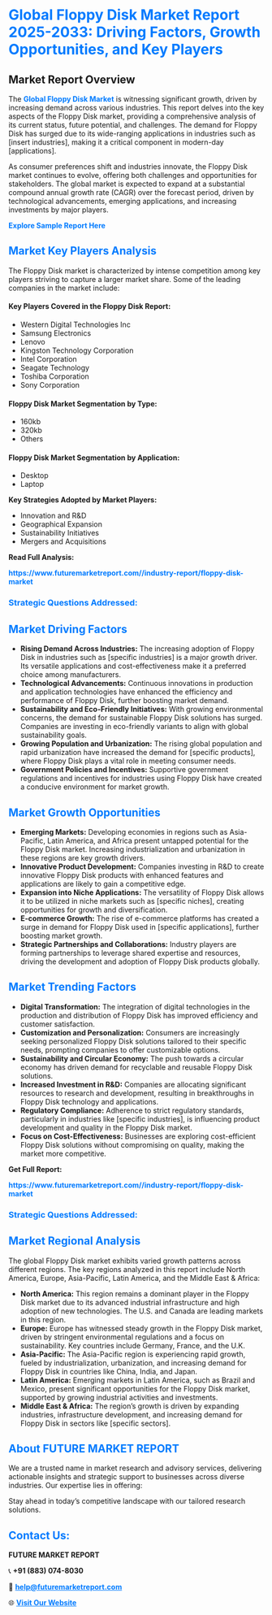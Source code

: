 <h1 style="color: #007BFF;">Global Floppy Disk Market Report 2025-2033: Driving Factors, Growth Opportunities, and Key Players</h1>

<section id="overview">
<h2>Market Report Overview</h2>
<p>The <a href="https://www.futuremarketreport.com//industry-report/floppy-disk-market" style="color: #007BFF; text-decoration: none;"><strong>Global Floppy Disk Market</strong></a> is witnessing significant growth, driven by increasing demand across various industries. This report delves into the key aspects of the Floppy Disk market, providing a comprehensive analysis of its current status, future potential, and challenges. The demand for Floppy Disk has surged due to its wide-ranging applications in industries such as [insert industries], making it a critical component in modern-day [applications].</p>
<p>As consumer preferences shift and industries innovate, the Floppy Disk market continues to evolve, offering both challenges and opportunities for stakeholders. The global market is expected to expand at a substantial compound annual growth rate (CAGR) over the forecast period, driven by technological advancements, emerging applications, and increasing investments by major players.</p>
</section>

<section id="overview">
<p><a href="https://www.futuremarketreport.com//request-sample/reportId=76065" style="color: #007BFF; text-decoration: none;"><strong>Explore Sample Report Here</strong></a></p>
</section>

<section id="key-players">
<h2 style="color: #007BFF;">Market Key Players Analysis</h2>
<p>The Floppy Disk market is characterized by intense competition among key players striving to capture a larger market share. Some of the leading companies in the market include:</p>
<h4>Key Players Covered in the Floppy Disk Report:</h4>
<ul><li>Western Digital Technologies Inc</li><li>Samsung Electronics</li><li>Lenovo</li><li>Kingston Technology Corporation</li><li>Intel Corporation</li><li>Seagate Technology</li><li>Toshiba Corporation</li><li>Sony Corporation</li></ul>
<h4>Floppy Disk Market Segmentation by Type:</h4>
<ul><li>160kb</li><li>320kb</li><li>Others</li></ul>

<h4>Floppy Disk Market Segmentation by Application:</h4>
<ul><li>Desktop</li><li>Laptop</li></ul>
<p><strong>Key Strategies Adopted by Market Players:</strong></p>
<ul>
<li>Innovation and R&D</li>
<li>Geographical Expansion</li>
<li>Sustainability Initiatives</li>
<li>Mergers and Acquisitions</li>
</ul>
</section>

<section>
<p><strong>Read Full Analysis: </strong></p><a href="https://www.futuremarketreport.com//industry-report/floppy-disk-market" style="color: #007BFF; text-decoration: none;"><strong>https://www.futuremarketreport.com//industry-report/floppy-disk-market</strong></a>
<h3 style="color: #007BFF;">Strategic Questions Addressed:</h3>
</section>

<section id="driving-factors">
<h2 style="color: #007BFF;">Market Driving Factors</h2>
<ul>
<li><strong>Rising Demand Across Industries:</strong> The increasing adoption of Floppy Disk in industries such as [specific industries] is a major growth driver. Its versatile applications and cost-effectiveness make it a preferred choice among manufacturers.</li>
<li><strong>Technological Advancements:</strong> Continuous innovations in production and application technologies have enhanced the efficiency and performance of Floppy Disk, further boosting market demand.</li>
<li><strong>Sustainability and Eco-Friendly Initiatives:</strong> With growing environmental concerns, the demand for sustainable Floppy Disk solutions has surged. Companies are investing in eco-friendly variants to align with global sustainability goals.</li>
<li><strong>Growing Population and Urbanization:</strong> The rising global population and rapid urbanization have increased the demand for [specific products], where Floppy Disk plays a vital role in meeting consumer needs.</li>
<li><strong>Government Policies and Incentives:</strong> Supportive government regulations and incentives for industries using Floppy Disk have created a conducive environment for market growth.</li>
</ul>
</section>

<section id="growth-opportunities">
<h2 style="color: #007BFF;">Market Growth Opportunities</h2>
<ul>
<li><strong>Emerging Markets:</strong> Developing economies in regions such as Asia-Pacific, Latin America, and Africa present untapped potential for the Floppy Disk market. Increasing industrialization and urbanization in these regions are key growth drivers.</li>
<li><strong>Innovative Product Development:</strong> Companies investing in R&D to create innovative Floppy Disk products with enhanced features and applications are likely to gain a competitive edge.</li>
<li><strong>Expansion into Niche Applications:</strong> The versatility of Floppy Disk allows it to be utilized in niche markets such as [specific niches], creating opportunities for growth and diversification.</li>
<li><strong>E-commerce Growth:</strong> The rise of e-commerce platforms has created a surge in demand for Floppy Disk used in [specific applications], further boosting market growth.</li>
<li><strong>Strategic Partnerships and Collaborations:</strong> Industry players are forming partnerships to leverage shared expertise and resources, driving the development and adoption of Floppy Disk products globally.</li>
</ul>
</section>

<section id="trending-factors">
<h2 style="color: #007BFF;">Market Trending Factors</h2>
<ul>
<li><strong>Digital Transformation:</strong> The integration of digital technologies in the production and distribution of Floppy Disk has improved efficiency and customer satisfaction.</li>
<li><strong>Customization and Personalization:</strong> Consumers are increasingly seeking personalized Floppy Disk solutions tailored to their specific needs, prompting companies to offer customizable options.</li>
<li><strong>Sustainability and Circular Economy:</strong> The push towards a circular economy has driven demand for recyclable and reusable Floppy Disk solutions.</li>
<li><strong>Increased Investment in R&D:</strong> Companies are allocating significant resources to research and development, resulting in breakthroughs in Floppy Disk technology and applications.</li>
<li><strong>Regulatory Compliance:</strong> Adherence to strict regulatory standards, particularly in industries like [specific industries], is influencing product development and quality in the Floppy Disk market.</li>
<li><strong>Focus on Cost-Effectiveness:</strong> Businesses are exploring cost-efficient Floppy Disk solutions without compromising on quality, making the market more competitive.</li>
</ul>
</section>

<section>
<p><strong>Get Full Report: </strong></p><a href="https://www.futuremarketreport.com//industry-report/floppy-disk-market" style="color: #007BFF; text-decoration: none;"><strong>https://www.futuremarketreport.com//industry-report/floppy-disk-market</strong></a>
<h3 style="color: #007BFF;">Strategic Questions Addressed:</h3>
</section>


<section id="regional-analysis">
<h2 style="color: #007BFF;">Market Regional Analysis</h2>
<p>The global Floppy Disk market exhibits varied growth patterns across different regions. The key regions analyzed in this report include North America, Europe, Asia-Pacific, Latin America, and the Middle East & Africa:</p>
<ul>
<li><strong>North America:</strong> This region remains a dominant player in the Floppy Disk market due to its advanced industrial infrastructure and high adoption of new technologies. The U.S. and Canada are leading markets in this region.</li>
<li><strong>Europe:</strong> Europe has witnessed steady growth in the Floppy Disk market, driven by stringent environmental regulations and a focus on sustainability. Key countries include Germany, France, and the U.K.</li>
<li><strong>Asia-Pacific:</strong> The Asia-Pacific region is experiencing rapid growth, fueled by industrialization, urbanization, and increasing demand for Floppy Disk in countries like China, India, and Japan.</li>
<li><strong>Latin America:</strong> Emerging markets in Latin America, such as Brazil and Mexico, present significant opportunities for the Floppy Disk market, supported by growing industrial activities and investments.</li>
<li><strong>Middle East & Africa:</strong> The region’s growth is driven by expanding industries, infrastructure development, and increasing demand for Floppy Disk in sectors like [specific sectors].</li>
</ul>
</section>

<footer>
<h2 style="color: #007BFF;">About FUTURE MARKET REPORT</h2>
<p>We are a trusted name in market research and advisory services, delivering actionable insights and strategic support to businesses across diverse industries. Our expertise lies in offering:</p>

<p>Stay ahead in today’s competitive landscape with our tailored research solutions.</p>

<h2 style="color: #007BFF;">Contact Us:</h2>
<p><strong>FUTURE MARKET REPORT</strong></p>
<p>📞 <strong>+91 (883) 074-8030</strong></p>
<p>📧 <strong><a href="mailto:help@futuremarketreport.com" style="color: #007BFF;">help@futuremarketreport.com</a></strong></p>
<p>🌐 <strong><a href="https://www.futuremarketreport.com/" style="color: #007BFF;">Visit Our Website</a></strong></p>
</footer>